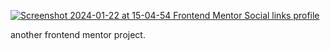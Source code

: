 [
![Screenshot 2024-01-22 at 15-04-54 Frontend Mentor Social links profile](https://github.com/tango-one/social-links-profile-main/assets/36410725/825a751c-1745-46d1-acb4-979b4e596e2b)
](url)

another frontend mentor project.
